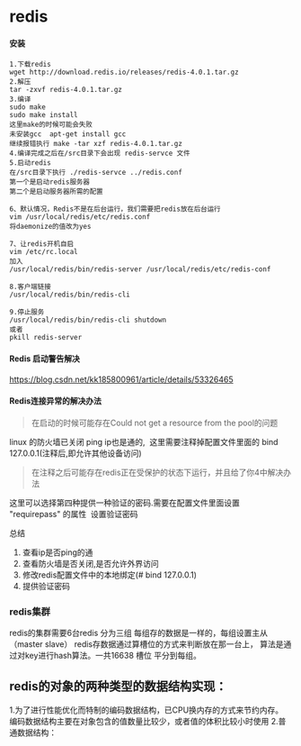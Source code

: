 # redis 

#### 安装
```
1.下载redis
wget http://download.redis.io/releases/redis-4.0.1.tar.gz
2.解压
tar -zxvf redis-4.0.1.tar.gz
3.编译
sudo make
sudo make install
这里make的时候可能会失败  
未安装gcc  apt-get install gcc
继续报错执行 make -tar xzf redis-4.0.1.tar.gz
4.编译完成之后在/src目录下会出现 redis-servce 文件
5.启动redis 
在/src目录下执行 ./redis-servce ../redis.conf
第一个是启动redis服务器
第二个是启动服务器所需的配置

6、默认情况，Redis不是在后台运行，我们需要把redis放在后台运行
vim /usr/local/redis/etc/redis.conf
将daemonize的值改为yes

7、让redis开机自启
vim /etc/rc.local
加入
/usr/local/redis/bin/redis-server /usr/local/redis/etc/redis-conf

8.客户端链接
/usr/local/redis/bin/redis-cli 

9.停止服务
/usr/local/redis/bin/redis-cli shutdown
或者
pkill redis-server

```


#### Redis 启动警告解决 
https://blog.csdn.net/kk185800961/article/details/53326465

#### Redis连接异常的解决办法
> 在启动的时候可能存在Could not get a resource from the pool的问题  

linux 的防火墙已关闭 ping ip也是通的,  这里需要注释掉配置文件里面的 bind 127.0.0.1(注释后,即允许其他设备访问)

> 在注释之后可能存在redis正在受保护的状态下运行，并且给了你4中解决办法 

这里可以选择第四种提供一种验证的密码.需要在配置文件里面设置 "requirepass" 的属性  设置验证密码

总结
1. 查看ip是否ping的通
2. 查看防火墙是否关闭,是否允许外界访问
3. 修改redis配置文件中的本地绑定(# bind 127.0.0.1)
4. 提供验证密码

### redis集群

redis的集群需要6台redis 分为三组 每组存的数据是一样的，每组设置主从（master slave） redis存数据通过算槽位的方式来判断放在那一台上，
算法是通过对key进行hash算法。一共16638 槽位 平分到每组。

## redis的对象的两种类型的数据结构实现：
1.为了进行性能优化而特制的编码数据结构，已CPU换内存的方式来节约内存。
编码数据结构主要在对象包含的值数量比较少，或者值的体积比较小时使用
2.普通数据结构： 
 




